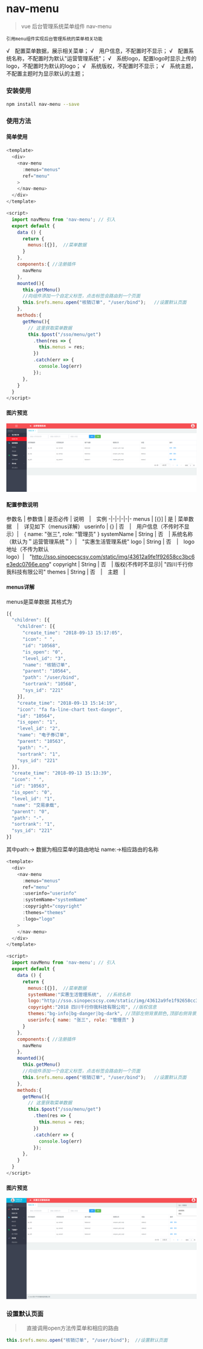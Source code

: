 # nav-menu

> vue 后台管理系统菜单组件 nav-menu

`引用menu组件实现后台管理系统的菜单相关功能`

√　配置菜单数据，展示相关菜单；
√　用户信息，不配置时不显示；
√　配置系统名称，不配置时为默认"运营管理系统"；
√　系统logo，配置logo时显示上传的logo，不配置时为默认的logo；
√　系统版权，不配置时不显示；
√　系统主题，不配置主题时为显示默认的主题；

### 安装使用
``` bash
npm install nav-menu --save
```

### 使用方法

#### 简单使用
``` js
<template>
  <div>
    <nav-menu
      :menus="menus"
      ref="menu"
    >
    </nav-menu>
  </div>
</template>
```

```　js
<script>
  import navMenu from 'nav-menu'; // 引入
  export default {
    data () {
      return {
        menus:[{}],  //菜单数据
      }
    },
    components:{ //注册插件
      navMenu
    },
    mounted(){     
      this.getMenu()
      //向组件添加一个自定义标签，点击标签会路由到一个页面
      this.$refs.menu.open("核销订单", "/user/bind");   //设置默认页面
    },
    methods:{
      getMenu(){
        // 这里获取菜单数据
        this.$post("/sso/menu/get")
          .then(res => {
            this.menus = res;
          })
          .catch(err => {
            console.log(err)
          });
      },
    }
  }
</script>
```

#### 图片预览

![预览](menu-1.png)


#### 配置参数说明

参数名 | 参数值 |   是否必传 | 说明　|　实例
-|-|-|-|-|-
menus | [{}]  | 是 | 菜单数据　|　详见如下（menus详解）
userinfo | {}  | 否　|　用户信息（不传时不显示）|　{ name: "张三", role: "管理员" }
systemName | String  | 否　| 系统名称（默认为＂运营管理系统＂）|　"实惠生活管理系统"
logo | String  | 否　|　logo地址（不传为默认logo）|　"http://sso.sinopecscsy.com/static/img/43612a9fe1f92658cc3bc6e3edc0766e.png"
copyright | String  | 否　| 版权(不传时不显示)| "四川千行你我科技有限公司"
themes | String  | 否　|　主题　| 

#### menus详解

menus是菜单数据 其格式为

``` js
[{
  "children": [{
    "children": [{
      "create_time": "2018-09-13 15:17:05",
      "icon": " ",
      "id": "10568",
      "is_open": "0",
      "level_id": "3",
      "name": "核销订单",
      "parent": "10564",
      "path": "/user/bind",
      "sortrank": "10568",
      "sys_id": "221"
    }],
    "create_time": "2018-09-13 15:14:19",
    "icon": "fa fa-line-chart text-danger",
    "id": "10564",
    "is_open": "1",
    "level_id": "2",
    "name": "电子券订单",
    "parent": "10563",
    "path": "-",
    "sortrank": "1",
    "sys_id": "221"
  }],
  "create_time": "2018-09-13 15:13:39",
  "icon": " ",
  "id": "10563",
  "is_open": "0",
  "level_id": "1",
  "name": "交易承载",
  "parent": "0",
  "path": "-",
  "sortrank": "1",
  "sys_id": "221"
}]
```
其中path:-> 数据为相应菜单的路由地址
name:->相应路由的名称


``` js
<template>
  <div>
    <nav-menu
      :menus="menus"
      ref="menu"
      :userinfo="userinfo"
      :systemName="systemName"
      :copyright="copyright"
      :themes="themes"
      :logo="logo"
    >
    </nav-menu>
  </div>
</template>
```

``` js
<script>
  import navMenu from 'nav-menu'; // 引入
  export default {
    data () {
      return {
        menus:[{}],  //菜单数据
        systemName:"实惠生活管理系统",  //系统名称
        logo:"http://sso.sinopecscsy.com/static/img/43612a9fe1f92658cc3bc6e3edc0766e.png",
        copyright:"2018 四川千行你我科技有限公司", //版权信息
        themes:"bg-info|bg-danger|bg-dark", //顶部左侧背景颜色,顶部右侧背景颜色,右边菜单背景颜色
        userinfo:{ name: "张三", role: "管理员" }
      }
    },
    components:{ //注册插件
      navMenu
    },
    mounted(){     
      this.getMenu()
      //向组件添加一个自定义标签，点击标签会路由到一个页面
      this.$refs.menu.open("核销订单", "/user/bind");   //设置默认页面
    },
    methods:{
      getMenu(){
        // 这里获取菜单数据
        this.$post("/sso/menu/get")
          .then(res => {
            this.menus = res;
          })
          .catch(err => {
            console.log(err)
          });
      },
    }
  }
</script>
```

#### 图片预览
![预览](menu-2.png)

### 设置默认页面

>　直接调用open方法传菜单和相应的路由

``` js
this.$refs.menu.open("核销订单", "/user/bind");  //设置默认页面
```
